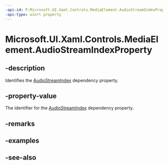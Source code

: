 ```yaml
---
-api-id: P:Microsoft.UI.Xaml.Controls.MediaElement.AudioStreamIndexProperty
-api-type: winrt property
---
```


<!-- Property syntax
public Windows.UI.Xaml.DependencyProperty AudioStreamIndexProperty { get; }
-->

# Microsoft.UI.Xaml.Controls.MediaElement.AudioStreamIndexProperty

## -description
Identifies the [AudioStreamIndex](mediaelement_audiostreamindex.md) dependency property.

## -property-value
The identifier for the [AudioStreamIndex](mediaelement_audiostreamindex.md) dependency property.

## -remarks

## -examples

## -see-also
